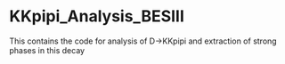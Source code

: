 # KKpipi_Analysis_BESIII
This contains the code for analysis of D->KKpipi and extraction of strong phases in this decay
